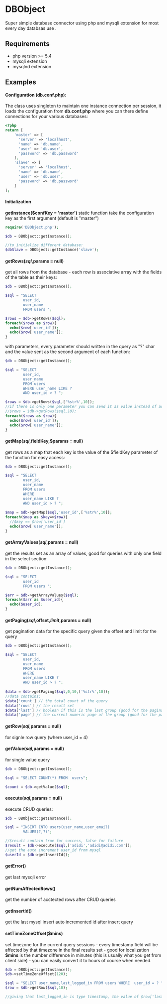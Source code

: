 # DBObject
Super simple database connector using php and mysqli extension for most every day  databsas use .

Requirements
------------
- php version >= 5.4
- mysqli extension 
- mysqlnd extension

Examples
------------
#### Configuration (**db.conf.php**):
The class uses singleton to maintain one instance connection per session, it loads the configuration  from **db.conf.php** where you can there define connections for your various databases:
```php
<?php
return [
    'master' => [
      'server' => 'localhost',
      'name' => 'db.name',
      'user' => 'db.user',
      'password' => 'db.password'
    ],
    'slave' => [
      'server' => 'localhost',
      'name' => 'db.name',
      'user' => 'db.user',
      'password' => 'db.password'
    ]
];
```
#### Initialization
**getInstance($confKey = 'master')** static function take the configuration key as the first argument (default is "master")
```php
require('DBObject.php');

$db = DBObject::getInstance();

//to initialize different database:
$dbSlave = DBObject::getInstance('slave');
```
#### getRows($sql,$params = null)
get all rows from the database - each row is associative array with the fields of the table as their keys:
```php
$db = DBObject::getInstance();

$sql = "SELECT 
        user_id,
        user_name
        FROM users ";

$rows = $db->getRows($sql);
foreach($rows as $row){
  echo($row['user_id']);
  echo($row['user_name']);
}
```
with parameters, every parameter should written in the query as "?" char 
and the value sent as the second argument of each function:
```php
$db = DBObject::getInstance();

$sql = "SELECT 
        user_id,
        user_name
        FROM users 
        WHERE user_name LIKE ? 
        AND user_id > ? ";

$rows = $db->getRows($sql,['%str%',10]);
//if there is only one parameter you can send it as value instead of array.
//$rows = $db->getRows($sql,10);
foreach($rows as $row){
  echo($row['user_id']);
  echo($row['user_name']);
}
```
#### getMap($sql,$fieldKey,$params = null)
get rows as a map that each key is the value of the $fieldKey parameter of the function for easy access:
```php
$db = DBObject::getInstance();

$sql = "SELECT 
        user_id,
        user_name
        FROM users 
        WHERE 
        user_name LIKE ? 
        AND user_id > ? ";
        
$map = $db->getMap($sql,'user_id',['%str%',10]);
foreach($map as $key=>$row){
  //$key == $row['user_id']
  echo($row['user_name']);
}
```
#### getArrayValues($sql,$params = null)
get the results set as an array of values, good for queries with only one field in the select section:
```php
$db = DBObject::getInstance();

$sql = "SELECT 
        user_id
        FROM users ";

$arr = $db->getArrayValues($sql);
foreach($arr as $user_id){
  echo($user_id);
}
```
#### getPaging($sql,$offset,$limit,$params = null)
get pagination data for the specific query given the offset and limit for the query
```php
$db = DBObject::getInstance();

$sql = "SELECT 
        user_id,
        user_name
        FROM users 
        WHERE 
        user_name LIKE ? 
        AND user_id > ? ";
        
$data = $db->getPaging($sql,0,10,['%str%',10]);
//data contains:
$data['count'] // the total count of the query 
$data['rows'] // the result set 
$data['last'] // boolean if this is the last group (good for the pagination calculation)
$data['page'] // the current numeric page of the group (good for the pagination calculation)
```
#### getRow($sql,$params = null) 
for signle row query (where user_id = 4)
#### getValue($sql,$params = null)
for single value query
```php
$db = DBObject::getInstance();

$sql = "SELECT COUNT(*) FROM  users";

$count = $db->getValue($sql);
```
#### execute($sql,$params = null)
execute CRUD queries:
```php
$db = DBObject::getInstance();

$sql = "INSERT INTO users(user_name,user_email)
        VALUES(?,?)";

//$result contain true for success, false for failure        
$result = $db->execute($sql,['adidi','adidi@adidi.com']);
//get the auto increment user_id from mysql
$userId = $db->getInsertId();
```
#### getError()
get last mysqli error
#### getNumAffectedRows()
get the number of acctected rows after CRUD queries
#### getInsertId()
get the last mysql insert auto incremented id after insert query
#### setTimeZoneOffset($mins)
set timezone for the current query sessions - every timestamp field will be affected by that timezone
in the final results set - good for localization
**$mins** is the number difference in minutes (this is usually what you get from client side) - you can easily convert it to hours of course when needed.
```php
$db = DBObject::getInstance();
$db->setTimeZoneOffset(120);

$sql = "SELECT user_name,last_logged_in FROM users WHERE  user_id = ? ";
$row = $db->getRow($sql,10);

//giving that last_logged_in is type timestamp, the value of $row['last_logged_im'] will be +02:00 from UTC timezone.
```
